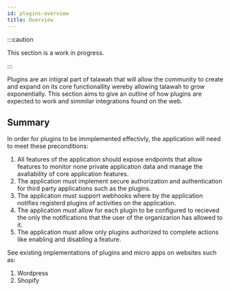```yaml
---
id: plugins-overview
title: Overview
---
```


:::caution

This section is a work in progress.

:::

Plugins are an intigral part of talawah that will allow the community to create and expand on its core functionallity wereby allowing talawah to grow exponentially. This section aims to give an outline of how plugins are expected to work and simmilar integrations found on the web.

## Summary

In order for plugins to be immplemented effectivly, the application will need to meet these preconditions:
1. All features of the application should expose endpoints that allow features to monitor none private application data and manage the avaliability of core application features.
2. The application must implement secure authorization and authentication for third party applications such as the plugins.
3. The application must support webhooks where by the application notifies registerd plugins of activities on the application.
4. The application must allow for each plugin to be configured to recieved the only the notifications that the user of the organizarion has allowed to it. 
5. The application must allow only plugins authorized to complete actions like enabling and disabling a feature.

See existing implementations of plugins and micro apps on websites such as:
1. Wordpress 
2. Shopify



